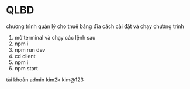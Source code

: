 # QLBD
chương trình quản lý cho thuê băng đĩa
cách cài đặt và chạy chương trình
1. mở terminal và chạy các lệnh sau
2. npm i
3. npm run dev
4. cd client 
5. npm i
6. npm start


tài khoản admin 
kim2k
kim@123
